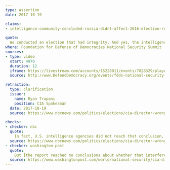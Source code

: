 ```yaml
---
type: assertion
date: 2017-10-19

claims:
- intelligence-community-concluded-russia-didnt-affect-2016-election-result

quote:
  We conducted an election that had integrity. And yes, the intelligence community's assessment is that the Russian meddling that took place did not affect the outcome of the election.
where: Foundation for Defense of Democracies National Security Summit
sources:
- type: video
  start: 4970
  duration: 12
  iframe: https://livestream.com/accounts/15228011/events/7828329/player?enableInfoAndActivity=true&defaultDrawer=&autoPlay=true&mute=false
  source: http://www.DefendDemocracy.org/events/fdds-national-security-summit/

retraction:
  type: clarification
  issuer:
    name: Ryan Trapani
    position: CIA Spokesman
  date: 2017-10-19
  source: https://www.nbcnews.com/politics/elections/cia-director-wrongly-says-u-s-found-russia-didn-t-n812411

checks:
- checker: nbc
  quote:
    In fact, U.S. intelligence agencies did not reach that conclusion, nor did they consider that question.
  source: https://www.nbcnews.com/politics/elections/cia-director-wrongly-says-u-s-found-russia-didn-t-n812411
- checker: washington-post
  quote:
    But [the report reached no conclusions about whether that interference had altered the outcome](https://www.dni.gov/files/documents/ICA_2017_01.pdf) -- an issue that U.S. intelligence officials made clear was considered beyond the scope of their inquiry.
  source: https://www.washingtonpost.com/world/national-security/cia-director-distorts-intelligence-communitys-findings-on-russian-interference/2017/10/19/d7f8e05e-b4ed-11e7-9e58-e6288544af98_story.html
---
```

